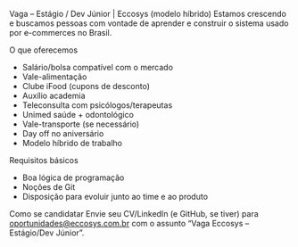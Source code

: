 Vaga – Estágio / Dev Júnior | Eccosys (modelo híbrido)
Estamos crescendo e buscamos pessoas com vontade de aprender e construir o sistema usado por e-commerces no Brasil.

O que oferecemos

- Salário/bolsa compatível com o mercado
- Vale-alimentação
- Clube iFood (cupons de desconto)
- Auxílio academia
- Teleconsulta com psicólogos/terapeutas
- Unimed saúde + odontológico
- Vale-transporte (se necessário)
- Day off no aniversário
- Modelo híbrido de trabalho

Requisitos básicos

- Boa lógica de programação
- Noções de Git
- Disposição para evoluir junto ao time e ao produto

Como se candidatar
Envie seu CV/LinkedIn (e GitHub, se tiver) para oportunidades@eccosys.com.br com o assunto “Vaga Eccosys – Estágio/Dev Júnior”.
